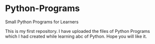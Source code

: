 # Python-Programs
Small Python Programs for Learners

This is my first repository. I have uploaded the files of Python Programs which I had created while learning abc of Python. Hope you will like it.
